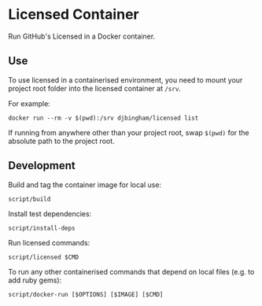 # Licensed Container
Run GitHub's Licensed in a Docker container.

## Use
To use licensed in a containerised environment, you need to mount your project root folder into the licensed container at `/srv`.

For example:
```
docker run --rm -v $(pwd):/srv djbingham/licensed list
```

If running from anywhere other than your project root, swap `$(pwd)` for the absolute path to the project root.

## Development
Build and tag the container image for local use:
```
script/build
```

Install test dependencies:
```
script/install-deps
```

Run licensed commands:
```
script/licensed $CMD
```

To run any other containerised commands that depend on local files (e.g. to add ruby gems):
```
script/docker-run [$OPTIONS] [$IMAGE] [$CMD]
```
